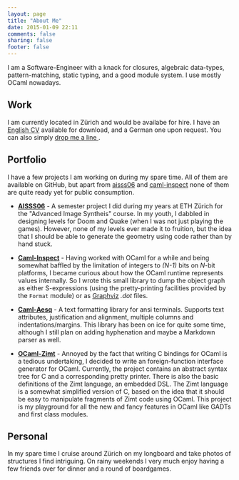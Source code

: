 ```yaml
---
layout: page
title: "About Me"
date: 2015-01-09 22:11
comments: false
sharing: false
footer: false
---
```



I am a Software-Engineer with a knack for closures, algebraic
data-types, pattern-matching, static typing, and a good module
system. I use mostly OCaml nowadays.

## Work

I am currently located in Zürich and would be availabe for hire. I
have an [English CV](/artefacts/cv-kaspar-m-rohrer.pdf) available for
download, and a German one upon request. You can also simply
<a href="&#109;&#097;&#105;&#108;&#116;&#111;:&#107;&#097;&#115;&#112;&#097;&#114;&#046;&#114;&#111;&#104;&#114;&#101;&#114;&#064;&#103;&#109;&#097;&#105;&#108;&#046;&#099;&#111;&#109;">
drop me a line
</a>.

## Portfolio

I have a few projects I am working on during my spare time. All of
them are available on GitHub, but apart from [aisss06] and
[caml-inspect] none of them are quite ready yet for public
consumption.

* **[AISSS06]** - A semester project I did during my years at ETH
  Zürich for the "Advanced Image Syntheis" course. In my youth, I
  dabbled in designing levels for Doom and Quake (when I was not just
  playing the games). However, none of my levels ever made it to
  fruition, but the idea that I should be able to generate the
  geometry using code rather than by hand stuck.

* **[Caml-Inspect]** - Having worked with OCaml for a while and being
  somewhat baffled by the limitation of integers to _(N-1)_ bits on
  _N_-bit platforms, I became curious about how the OCaml runtime
  represents values internally. So I wrote this small library to dump
  the object graph as either S-expressions (using the pretty-printing
  facilities provided by the `Format` module) or as [Graphviz] _.dot_
  files.

* **[Caml-Aesq]** - A text formatting library for ansi
  terminals. Supports text attributes, justification and alignment,
  multiple columns and indentations/margins. This library has been on
  ice for quite some time, although I still plan on adding hyphenation
  and maybe a Markdown parser as well.

* **[OCaml-Zimt]** - Annoyed by the fact that writing C bindings for
  OCaml is a tedious undertaking, I decided to write an
  foreign-function interface generator for OCaml. Currently, the
  project contains an abstract syntax tree for C and a corresponding
  pretty printer. There is also the basic definitions of the Zimt
  language, an embedded DSL. The Zimt language is a somewhat
  simplified version of C, based on the idea that it should be easy to
  manipulate fragments of Zimt code using OCaml. This project is my
  playground for all the new and fancy features in OCaml like GADTs
  and first class modules.


## Personal

In my spare time I cruise around Zürich on my longboard and take
photos of structures I find intriguing. On rainy weekends I very much
enjoy having a few friends over for dinner and a round of boardgames.

[aisss06]: http://krohrer.github.com/aisss06
[graphviz]: http://graphviz.org
[caml-inspect]: http://krohrer.github.com/caml-inspect/
[caml-aesq]: http://github.com/krohrer/caml-aesq/
[ocaml-zimt]: http://github.com/krohrer/ocaml-zimt
[blog]: http://lambdamuesli.blogspot.com
